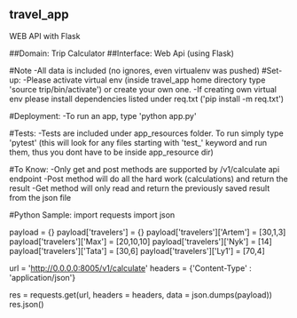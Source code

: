 ## travel_app
WEB API with Flask

##Domain:
Trip Calculator
##Interface:
Web Api (using Flask)

#Note
-All data is included (no ignores, even virtualenv was pushed)
#Set-up:
-Please activate virtual env (inside travel_app home directory type 'source trip/bin/activate') or create your own one.
-If creating own virtual env please install dependencies listed under req.txt ('pip install -m req.txt')

#Deployment:
-To run an app, type 'python app.py'

#Tests:
-Tests are included under app_resources folder. To run simply type 'pytest' (this will look for any files starting with 'test_' keyword and run them, thus you dont have to be inside app_resource dir)  

#To Know:
-Only get and post methods are supported by /v1/calculate api endpoint
-Post method will do all the hard work (calculations) and return the result
-Get method will only read and return the previously saved result from the json file

#Python Sample:
import requests
import json

payload = {}
payload['travelers'] = {}
payload['travelers']['Artem'] = [30,1,3]
payload['travelers']['Max'] = [20,10,10]
payload['travelers']['Nyk'] = [14]
payload['travelers']['Tata'] = [30,6]
payload['travelers']['Ly1'] = [70,4]

url = 'http://0.0.0.0:8005/v1/calculate'
headers = {'Content-Type' : 'application/json'}

res = requests.get(url, headers = headers, data = json.dumps(payload))
res.json()

